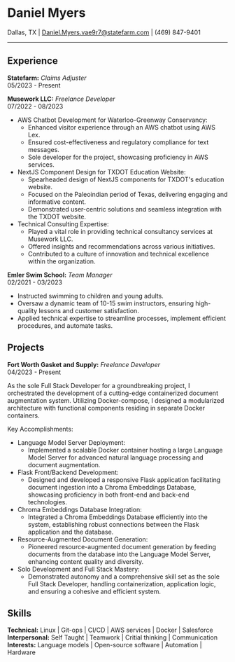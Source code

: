 Daniel Myers
============
Dallas, TX |
Daniel.Myers.vae9r7@statefarm.com |
(469) 847-9401

----------------------------------------

## Experience

**Statefarm:** *Claims Adjuster* </br> 05/2023 - Present

**Musework LLC:** *Freelance Developer* </br> 07/2022 - 08/2023

* AWS Chatbot Development for Waterloo-Greenway Conservancy:
    * Enhanced visitor experience through an AWS chatbot using AWS Lex.
    * Ensured cost-effectiveness and regulatory compliance for text messages.
    * Sole developer for the project, showcasing proficiency in AWS services.
* NextJS Component Design for TXDOT Education Website:
    * Spearheaded design of NextJS components for TXDOT's education website.
    * Focused on the Paleoindian period of Texas, delivering engaging and informative content.
    * Demonstrated user-centric solutions and seamless integration with the TXDOT website.
* Technical Consulting Expertise:
    * Played a vital role in providing technical consultancy services at Musework LLC.
    * Offered insights and recommendations across various initiatives.
    * Contributed to a culture of innovation and technical excellence within the organization.

**Emler Swim School:** *Team Manager* </br> 02/2021 - 03/2023

* Instructed swimming to children and young adults.
* Oversaw a dynamic team of 10-15 swim instructors, ensuring high-quality lessons and customer satisfaction.
* Applied technical expertise to streamline processes, implement efficient procedures, and automate tasks.

## Projects

**Fort Worth Gasket and Supply:** *Freelance Developer* </br> 04/2023 - Present

As the sole Full Stack Developer for a groundbreaking project, I orchestrated the development of a cutting-edge containerized document augmentation system. Utilizing Docker-compose, I designed a modularized architecture with functional components residing in separate Docker containers.

Key Accomplishments:

* Language Model Server Deployment:
    * Implemented a scalable Docker container hosting a large Language Model Server for advanced natural language processing and document augmentation.
* Flask Front/Backend Development:
    * Designed and developed a responsive Flask application facilitating document ingestion into a Chroma Embeddings Database, showcasing proficiency in both front-end and back-end technologies.
* Chroma Embeddings Database Integration:
    * Integrated a Chroma Embeddings Database efficiently into the system, establishing robust connections between the Flask application and the database.
* Resource-Augmented Document Generation:
    * Pioneered resource-augmented document generation by feeding documents from the database into the Language Model Server, enhancing content quality and diversity.    
* Solo Development and Full Stack Mastery:
    * Demonstrated autonomy and a comprehensive skill set as the sole Full Stack Developer, handling containerization, application logic, and ensuring a cohesive and efficient system.

## Skills

**Technical:** Linux | Git-ops | CI/CD | AWS services | Docker | Salesforce</br>
**Interpersonal:** Self Taught | Teamwork | Critial thinking | Communication</br>
**Interests:** Language models | Open-source software | Automation | Hardware</br>